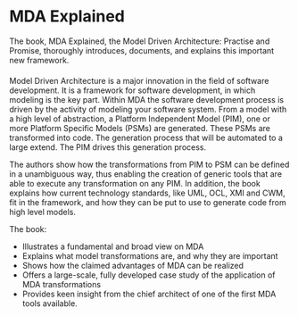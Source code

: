 # MDA Explained

The book, MDA Explained, the Model Driven Architecture: Practise and Promise, thoroughly introduces, documents, and explains this important new framework. 

####
Model Driven Architecture is a major innovation in the field of software development. It is a framework for software development, in which modeling is the key part.
Within MDA the software development process is driven by the activity of modeling your software system. From a model with a high level of abstraction, a Platform Independent Model (PIM), one or more Platform Specific Models (PSMs) are generated. These PSMs are transformed into code. The generation process that will be automated to a large extend. The PIM drives this generation process.

The authors show how the transformations from PIM to PSM can be defined in a unambiguous way, thus enabling the creation of generic tools that are able to execute any transformation on any PIM. In addition, the book explains how current technology standards, like UML, OCL, XMI and CWM, fit in the framework, and how they can be put to use to generate code from high level models.

The book:

*  Illustrates a fundamental and broad view on MDA
*  Explains what model transformations are, and why they are important
*  Shows how the claimed advantages of MDA can be realized
*  Offers a large-scale, fully developed case study of the application of MDA transformations
*  Provides keen insight from the chief architect of one of the first MDA tools available.
